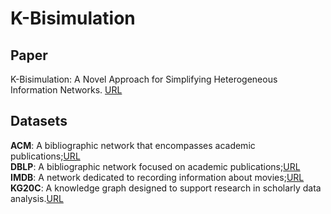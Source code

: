 # K-Bisimulation


## Paper  
K-Bisimulation: A Novel Approach for Simplifying Heterogeneous Information Networks. [URL]()


## Datasets  
**ACM**: A bibliographic network that encompasses academic publications;[URL](https://github.com/BUPT-GAMMA/OpenHGNN)  
**DBLP**: A bibliographic network focused on academic publications;[URL](https://github.com/BUPT-GAMMA/OpenHGNN)  
**IMDB**: A network dedicated to recording information about movies;[URL](https://www.kaggle.com/datasets/karrrimba/movie-metadatacsv)  
**KG20C**: A knowledge graph designed to support research in scholarly data analysis.[URL](https://www.kaggle.com/datasets/tranhungnghiep/kg20c-scholarly-knowledge-graph)  
